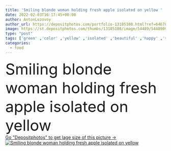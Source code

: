 ```yaml
---
title: 'Smiling blonde woman holding fresh apple isolated on yellow '
date: 2022-02-03T16:17:45+00:00
author: AntonLozovoy
author_url: https://depositphotos.com/portfolio-13185108.html?ref=64678756
image: https://st.depositphotos.com/thumbs/13185108/image/54489/544890908/api_thumb_450.jpg?forcejpeg=true
type: "post"
tags: ['green' ,'color' ,'yellow' ,'isolated' ,'beautiful' ,'happy' ,'smiling' ,'cheerful' ,'fresh' ,'caucasian' ,'healthy' ,'food' ,'diet' ,'apple' ,'fruit' ,'juicy' ,'ripe' ,'emotion' ,'pretty' ,'vitamin' ,'woman' ,'organic' ,'simple' ,'joyful' ,'blonde' ,'attractive' ,'casual' ,'positive' ,'pleased' ,'blouse' ,'minimal' ,'minimalistic' ,'Healthy Eating' ,'copy space' ,'one person' ,'Studio Shot' ]
categories: 
  - food
---
```

<div aling="center">
            <font size="60"> Smiling blonde woman holding fresh apple isolated on yellow</font>   
</div>
<div>
    <a href='https://st.depositphotos.com/thumbs/13185108/image/54489/544890908/api_thumb_450.jpg?forcejpeg=true?ref=64678756' target=_blank > Go "Depositphotos" to get lage size of this picture ->
        <img href='https://st.depositphotos.com/thumbs/13185108/image/54489/544890908/api_thumb_450.jpg?forcejpeg=true?ref=64678756' src='https://st.depositphotos.com/13185108/54489/i/950/depositphotos_544890908-stock-photo-smiling-blonde-woman-holding-fresh.jpg?forcejpeg=true' alt='Smiling blonde woman holding fresh apple isolated on yellow' >
    </a>
</div>
